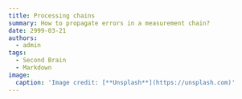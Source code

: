 ```yaml
---
title: Processing chains
summary: How to propagate errors in a measurement chain? 
date: 2999-03-21
authors:
  - admin
tags:
  - Second Brain
  - Markdown
image:
  caption: 'Image credit: [**Unsplash**](https://unsplash.com)'
---
```



